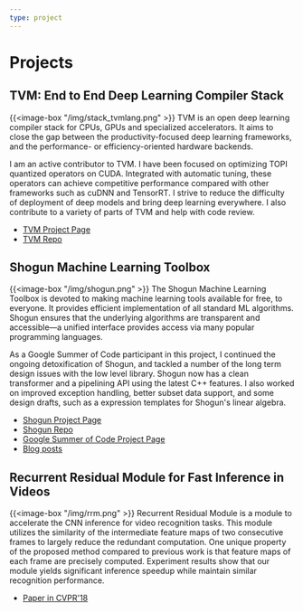 ```yaml
---
type: project
---
```


# Projects

## TVM: End to End Deep Learning Compiler Stack
{{<image-box "/img/stack_tvmlang.png" >}}
TVM is an open deep learning compiler stack for CPUs, GPUs and specialized accelerators. It aims to close the gap between the productivity-focused deep learning frameworks, and the performance- or efficiency-oriented hardware backends.  

I am an active contributor to TVM. I have been focused on optimizing TOPI quantized operators on CUDA. Integrated with automatic tuning, these operators can achieve competitive performance compared with other frameworks such as cuDNN and TensorRT. I strive to reduce the difficulty of deployment of deep models and bring deep learning everywhere. I also contribute to a variety of parts of TVM and help with code review.

* [TVM Project Page](https://tvm.ai)
* [TVM Repo](https://github.com/dmlc/tvm/)

## Shogun Machine Learning Toolbox
{{<image-box "/img/shogun.png" >}}
The Shogun Machine Learning Toolbox is devoted to making machine learning tools available for free, to everyone. It provides efficient implementation of all standard ML algorithms. Shogun ensures that the underlying algorithms are transparent and accessible—a unified interface provides access via many popular programming languages. 

As a Google Summer of Code participant in this project, I continued the ongoing detoxification of Shogun, and tackled a
number of the long term design issues with the low level library.
Shogun now has a clean transformer and a pipelining API using the latest C++ features. I also worked on improved exception handling, better subset data support, and some design drafts, such as a expression templates for
Shogun's linear algebra.

* [Shogun Project Page](http://shogun.ml/)
* [Shogun Repo](https://github.com/shogun-toolbox/shogun)
* [Google Summer of Code Project Page](https://summerofcode.withgoogle.com/projects/#6031654070517760)  
* [Blog posts](https://wuwei.io/tags/shogun)

## Recurrent Residual Module for Fast Inference in Videos 
{{<image-box "/img/rrm.png" >}}
Recurrent Residual Module is a module to accelerate the CNN inference for video recognition tasks.
This module utilizes the similarity of the intermediate feature maps of two consecutive frames to largely reduce the redundant computation.
One unique property of the proposed method compared to previous work is that feature maps of each frame are precisely computed.
Experiment results show that our module yields significant inference speedup while maintain similar recognition performance. 

* [Paper in CVPR'18](http://openaccess.thecvf.com/content_cvpr_2018/papers/Pan_Recurrent_Residual_Module_CVPR_2018_paper.pdf)

